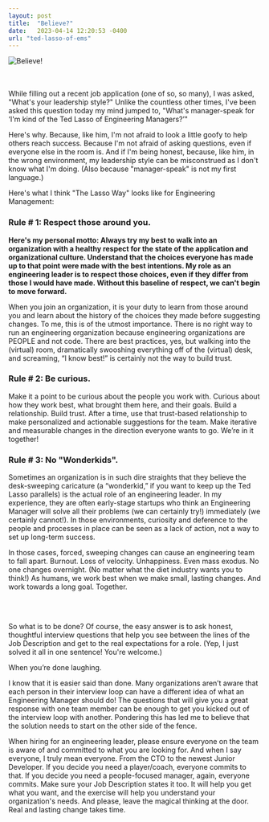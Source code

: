 ```yaml
---
layout: post
title:  "Believe?"
date:   2023-04-14 12:20:53 -0400
url: "ted-lasso-of-ems"
---
```


![Believe!](/assets/ted-lasso-believe-gif.gif)

<br>
<br>
While filling out a recent job application (one of so, so many), I was asked, "What's your leadership style?" Unlike the countless other times, I've been asked this question today my mind jumped to, "What's manager-speak for ‘I'm kind of the Ted Lasso of Engineering Managers?’"

Here's why. Because, like him, I'm not afraid to look a little goofy to help others reach success. Because I'm not afraid of asking questions, even if everyone else in the room is. And if I'm being honest, because, like him, in the wrong environment, my leadership style can be misconstrued as I don't know what I'm doing. (Also because "manager-speak" is not my first language.)


Here's what I think "The Lasso Way" looks like for Engineering Management:

### Rule # 1: Respect those around you.

<b>Here's my personal motto: Always try my best to walk into an organization with a healthy respect for the state of the application and organizational culture. Understand that the choices everyone has made up to that point were made with the best intentions. My role as an engineering leader is to respect those choices, even if they differ from those I would have made. Without this baseline of respect, we can't begin to move forward.</b>

When you join an organization, it is your duty to learn from those around you and learn about the history of the choices they made before suggesting changes. To me, this is of the utmost importance. There is no right way to run an engineering organization because engineering organizations are PEOPLE and not code. There are best practices, yes, but walking into the (virtual) room, dramatically swooshing everything off of the (virtual) desk, and screaming, “I know best!” is certainly not the way to build trust.


### Rule # 2: Be curious.


Make it a point to be curious about the people you work with. Curious about how they work best, what brought them here, and their goals. Build a relationship. Build trust. After a time, use that trust-based relationship to make personalized and actionable suggestions for the team. Make iterative and measurable changes in the direction everyone wants to go. We’re in it together!


### Rule # 3: No "Wonderkids".


Sometimes an organization is in such dire straights that they believe the desk-sweeping caricature (a “wonderkid,” if you want to keep up the Ted Lasso parallels) is the actual role of an engineering leader. In my experience, they are often early-stage startups who think an Engineering Manager will solve all their problems (we can certainly try!) immediately (we certainly cannot!). In those environments, curiosity and deference to the people and processes in place can be seen as a lack of action, not a way to set up long-term success.

In those cases, forced, sweeping changes can cause an engineering team to fall apart. Burnout. Loss of velocity. Unhappiness. Even mass exodus. No one changes overnight. (No matter what the diet industry wants you to think!) As humans, we work best when we make small, lasting changes. And work towards a long goal. Together.

<br>
<br>

So what is to be done? Of course, the easy answer is to ask honest, thoughtful interview questions that help you see between the lines of the Job Description and get to the real expectations for a role. (Yep, I just solved it all in one sentence! You're welcome.)

When you’re done laughing.

I know that it is easier said than done. Many organizations aren’t aware that each person in their interview loop can have a different idea of what an Engineering Manager should do! The questions that will give you a great response with one team member can be enough to get you kicked out of the interview loop with another. Pondering this has led me to believe that the solution needs to start on the other side of the fence.

When hiring for an engineering leader, please ensure everyone on the team is aware of and committed to what you are looking for. And when I say everyone, I truly mean everyone. From the CTO to the newest Junior Developer. If you decide you need a player/coach, everyone commits to that. If you decide you need a people-focused manager, again, everyone commits. Make sure your Job Description states it too. It will help you get what you want, and the exercise will help you understand your organization's needs. And please, leave the magical thinking at the door. Real and lasting change takes time.
